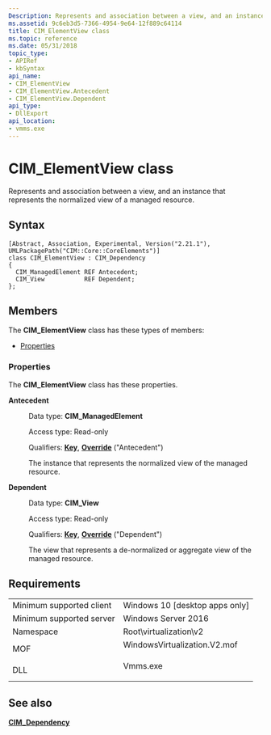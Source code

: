 ```yaml
---
Description: Represents and association between a view, and an instance that represents the normalized view of a managed resource.
ms.assetid: 9c6eb3d5-7366-4954-9e64-12f889c64114
title: CIM_ElementView class
ms.topic: reference
ms.date: 05/31/2018
topic_type: 
- APIRef
- kbSyntax
api_name: 
- CIM_ElementView
- CIM_ElementView.Antecedent
- CIM_ElementView.Dependent
api_type: 
- DllExport
api_location: 
- vmms.exe
---
```


# CIM\_ElementView class

Represents and association between a view, and an instance that represents the normalized view of a managed resource.

## Syntax

``` syntax
[Abstract, Association, Experimental, Version("2.21.1"), UMLPackagePath("CIM::Core::CoreElements")]
class CIM_ElementView : CIM_Dependency
{
  CIM_ManagedElement REF Antecedent;
  CIM_View           REF Dependent;
};
```

## Members

The **CIM\_ElementView** class has these types of members:

-   [Properties](#properties)

### Properties

The **CIM\_ElementView** class has these properties.

<dl> <dt>

**Antecedent**
</dt> <dd> <dl> <dt>

Data type: **CIM\_ManagedElement**
</dt> <dt>

Access type: Read-only
</dt> <dt>

Qualifiers: [**Key**](/windows/desktop/WmiSdk/key-qualifier), [**Override**](/windows/desktop/WmiSdk/standard-qualifiers) ("Antecedent")
</dt> </dl>

The instance that represents the normalized view of the managed resource.

</dd> <dt>

**Dependent**
</dt> <dd> <dl> <dt>

Data type: **CIM\_View**
</dt> <dt>

Access type: Read-only
</dt> <dt>

Qualifiers: [**Key**](/windows/desktop/WmiSdk/key-qualifier), [**Override**](/windows/desktop/WmiSdk/standard-qualifiers) ("Dependent")
</dt> </dl>

The view that represents a de-normalized or aggregate view of the managed resource.

</dd> </dl>

## Requirements



|                                     |                                                                                                         |
|-------------------------------------|---------------------------------------------------------------------------------------------------------|
| Minimum supported client<br/> | Windows 10 \[desktop apps only\]<br/>                                                             |
| Minimum supported server<br/> | Windows Server 2016<br/>                                                                          |
| Namespace<br/>                | Root\\virtualization\\v2<br/>                                                                     |
| MOF<br/>                      | <dl> <dt>WindowsVirtualization.V2.mof</dt> </dl> |
| DLL<br/>                      | <dl> <dt>Vmms.exe</dt> </dl>                     |



## See also

<dl> <dt>

[**CIM\_Dependency**](cim-dependency.md)
</dt> </dl>

 

